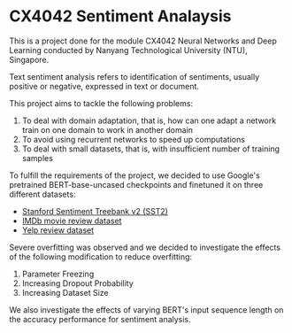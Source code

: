 # CX4042 Sentiment Analaysis

This is a project done for the module CX4042 Neural Networks and Deep Learning conducted by Nanyang Technological University (NTU), Singapore. 

Text sentiment analysis refers to identification of sentiments, usually positive or negative, expressed in text or document. 

This project aims to tackle the following problems:
1. To deal with domain adaptation, that is, how can one adapt a network train on one domain to work in another domain
2. To avoid using recurrent networks to speed up computations
3. To deal with small datasets, that is, with insufficient number of training samples

To fulfill the requirements of the project, we decided to use Google's pretrained BERT-base-uncased checkpoints and finetuned it on three different datasets:
- [Stanford Sentiment Treebank v2 (SST2)](https://huggingface.co/datasets/sst2)
- [IMDb movie review dataset](https://huggingface.co/datasets/imdb)
- [Yelp review dataset](https://huggingface.co/datasets/yelp_review_full) 

Severe overfitting was observed and we decided to investigate the effects of the following modification to reduce overfitting:
1. Parameter Freezing 
2. Increasing Dropout Probability 
3. Increasing Dataset Size 

We also investigate the effects of varying BERT's input sequence length on the accuracy performance for sentiment analysis. 
